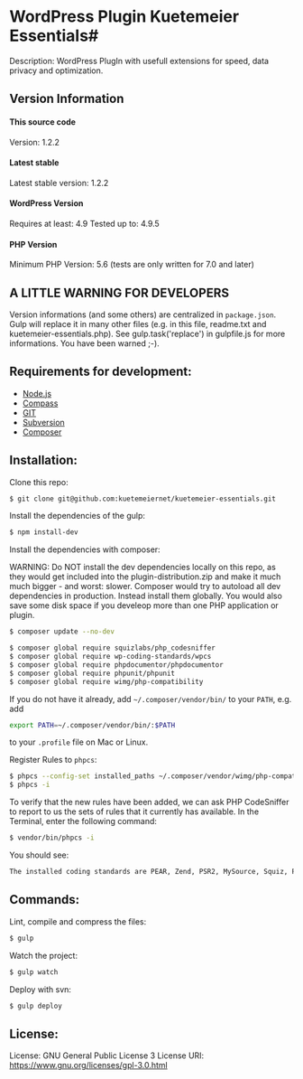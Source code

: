 # WordPress Plugin Kuetemeier Essentials#

Description: WordPress PlugIn with usefull extensions for speed, data privacy and optimization.

## Version Information ##

#### This source code ####
Version: 1.2.2

#### Latest stable ####
Latest stable version: 1.2.2

#### WordPress Version ####

Requires at least: 4.9
Tested up to: 4.9.5

#### PHP Version ####

Minimum PHP Version: 5.6
(tests are only written for 7.0 and later) 

## A LITTLE WARNING FOR DEVELOPERS ##

Version informations (and some others) are centralized in `package.json`. Gulp will replace it in many other files
(e.g. in this file, readme.txt and kuetemeier-essentials.php).
See gulp.task('replace') in gulpfile.js for more informations. You have been warned ;-).

## Requirements for development: ##

* [Node.js](http://nodejs.org/)
* [Compass](http://compass-style.org/)
* [GIT](http://git-scm.com/)
* [Subversion](http://subversion.apache.org/)
* [Composer](https://getcomposer.org/)

## Installation: ##

Clone this repo:

```bash
$ git clone git@github.com:kuetemeiernet/kuetemeier-essentials.git
```

Install the dependencies of the gulp:

```bash
$ npm install-dev
```

Install the dependencies with composer:

WARNING: Do NOT install the dev dependencies locally on this repo, as they would get included into the
plugin-distribution.zip and make it much much bigger - and worst: slower. Composer would try to autoload all dev
dependencies in production. Instead install them globally.
You would also save some disk space if you develeop more than one PHP application or plugin.

```bash
$ composer update --no-dev

$ composer global require squizlabs/php_codesniffer
$ composer global require wp-coding-standards/wpcs
$ composer global require phpdocumentor/phpdocumentor
$ composer global require phpunit/phpunit
$ composer global require wimg/php-compatibility
```

If you do not have it already, add `~/.composer/vendor/bin/` to your `PATH`, e.g. add

```bash
export PATH=~/.composer/vendor/bin/:$PATH
```

to your `.profile` file on Mac or Linux.

Register Rules to `phpcs`:

```bash
$ phpcs --config-set installed_paths ~/.composer/vendor/wimg/php-compatibility
$ phpcs -i
```

To verify that the new rules have been added, we can ask PHP CodeSniffer to report to us the sets of rules that it
currently has available. In the Terminal, enter the following command:

```bash
$ vendor/bin/phpcs -i
```

You should see:

```bash
The installed coding standards are PEAR, Zend, PSR2, MySource, Squiz, PSR1 and PHPCompatibility
```

## Commands: ##

Lint, compile and compress the files:

```bash
$ gulp
```

Watch the project:

```bash
$ gulp watch
```

Deploy with svn:

```bash
$ gulp deploy
```

## License: ##

License: GNU General Public License 3
License URI: https://www.gnu.org/licenses/gpl-3.0.html
